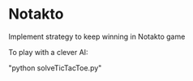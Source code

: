 # Notakto
Implement strategy to keep winning in Notakto game

To play with a clever AI:

"python solveTicTacToe.py"
